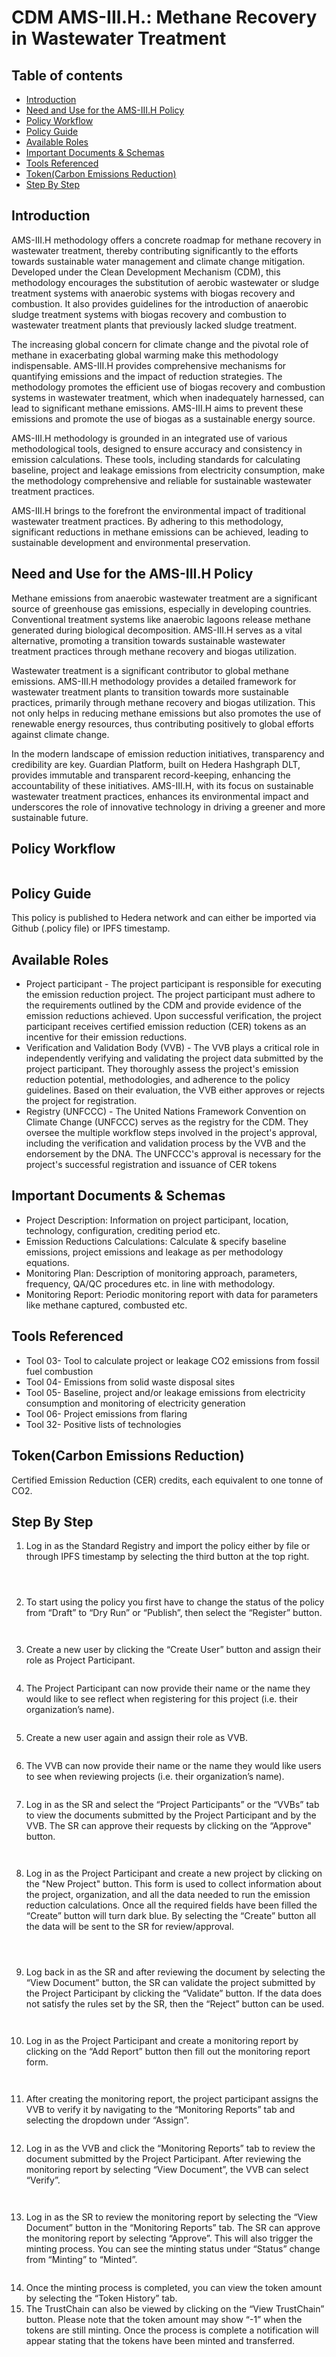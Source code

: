 # CDM AMS-III.H.: Methane Recovery in Wastewater Treatment

## Table of contents <a href="#table-of-contents" id="table-of-contents"></a>

* [Introduction](cdm-ams-iii.h.-methane-recovery-in-wastewater-treatment.md#introduction)
* [Need and Use for the AMS-III.H Policy](cdm-ams-iii.h.-methane-recovery-in-wastewater-treatment.md#need-and-use-for-the-ams-iiih-policy)
* [Policy Workflow](cdm-ams-iii.h.-methane-recovery-in-wastewater-treatment.md#policy-workflow)
* [Policy Guide](cdm-ams-iii.h.-methane-recovery-in-wastewater-treatment.md#policy-guide)
* [Available Roles](cdm-ams-iii.h.-methane-recovery-in-wastewater-treatment.md#available-roles)
* [Important Documents & Schemas](cdm-ams-iii.h.-methane-recovery-in-wastewater-treatment.md#important-documents--schemas)
* [Tools Referenced](cdm-ams-iii.h.-methane-recovery-in-wastewater-treatment.md#tools-referenced)
* [Token(Carbon Emissions Reduction)](cdm-ams-iii.h.-methane-recovery-in-wastewater-treatment.md#tokencarbon-emissions-reduction)
* [Step By Step](cdm-ams-iii.h.-methane-recovery-in-wastewater-treatment.md#step-by-step)

## Introduction <a href="#introduction" id="introduction"></a>

AMS-III.H methodology offers a concrete roadmap for methane recovery in wastewater treatment, thereby contributing significantly to the efforts towards sustainable water management and climate change mitigation. Developed under the Clean Development Mechanism (CDM), this methodology encourages the substitution of aerobic wastewater or sludge treatment systems with anaerobic systems with biogas recovery and combustion. It also provides guidelines for the introduction of anaerobic sludge treatment systems with biogas recovery and combustion to wastewater treatment plants that previously lacked sludge treatment.

The increasing global concern for climate change and the pivotal role of methane in exacerbating global warming make this methodology indispensable. AMS-III.H provides comprehensive mechanisms for quantifying emissions and the impact of reduction strategies. The methodology promotes the efficient use of biogas recovery and combustion systems in wastewater treatment, which when inadequately harnessed, can lead to significant methane emissions. AMS-III.H aims to prevent these emissions and promote the use of biogas as a sustainable energy source.

AMS-III.H methodology is grounded in an integrated use of various methodological tools, designed to ensure accuracy and consistency in emission calculations. These tools, including standards for calculating baseline, project and leakage emissions from electricity consumption, make the methodology comprehensive and reliable for sustainable wastewater treatment practices.

AMS-III.H brings to the forefront the environmental impact of traditional wastewater treatment practices. By adhering to this methodology, significant reductions in methane emissions can be achieved, leading to sustainable development and environmental preservation.

## Need and Use for the AMS-III.H Policy <a href="#need-and-use-for-the-ams-iiih-policy" id="need-and-use-for-the-ams-iiih-policy"></a>

Methane emissions from anaerobic wastewater treatment are a significant source of greenhouse gas emissions, especially in developing countries. Conventional treatment systems like anaerobic lagoons release methane generated during biological decomposition. AMS-III.H serves as a vital alternative, promoting a transition towards sustainable wastewater treatment practices through methane recovery and biogas utilization.

Wastewater treatment is a significant contributor to global methane emissions. AMS-III.H methodology provides a detailed framework for wastewater treatment plants to transition towards more sustainable practices, primarily through methane recovery and biogas utilization. This not only helps in reducing methane emissions but also promotes the use of renewable energy resources, thus contributing positively to global efforts against climate change.

In the modern landscape of emission reduction initiatives, transparency and credibility are key. Guardian Platform, built on Hedera Hashgraph DLT, provides immutable and transparent record-keeping, enhancing the accountability of these initiatives. AMS-III.H, with its focus on sustainable wastewater treatment practices, enhances its environmental impact and underscores the role of innovative technology in driving a greener and more sustainable future.

## Policy Workflow <a href="#policy-workflow" id="policy-workflow"></a>

<figure><img src="../../../.gitbook/assets/image (376).png" alt=""><figcaption></figcaption></figure>

## Policy Guide <a href="#policy-guide" id="policy-guide"></a>

This policy is published to Hedera network and can either be imported via Github (.policy file) or IPFS timestamp.

## Available Roles <a href="#available-roles" id="available-roles"></a>

* Project participant - The project participant is responsible for executing the emission reduction project. The project participant must adhere to the requirements outlined by the CDM and provide evidence of the emission reductions achieved. Upon successful verification, the project participant receives certified emission reduction (CER) tokens as an incentive for their emission reductions.
* Verification and Validation Body (VVB) - The VVB plays a critical role in independently verifying and validating the project data submitted by the project participant. They thoroughly assess the project's emission reduction potential, methodologies, and adherence to the policy guidelines. Based on their evaluation, the VVB either approves or rejects the project for registration.
* Registry (UNFCCC) - The United Nations Framework Convention on Climate Change (UNFCCC) serves as the registry for the CDM. They oversee the multiple workflow steps involved in the project's approval, including the verification and validation process by the VVB and the endorsement by the DNA. The UNFCCC's approval is necessary for the project's successful registration and issuance of CER tokens

## Important Documents & Schemas <a href="#important-documents--schemas" id="important-documents--schemas"></a>

* Project Description: Information on project participant, location, technology, configuration, crediting period etc.
* Emission Reductions Calculations: Calculate & specify baseline emissions, project emissions and leakage as per methodology equations.
* Monitoring Plan: Description of monitoring approach, parameters, frequency, QA/QC procedures etc. in line with methodology.
* Monitoring Report: Periodic monitoring report with data for parameters like methane captured, combusted etc.

## Tools Referenced

* Tool 03- Tool to calculate project or leakage CO2 emissions from fossil fuel combustion
* Tool 04- Emissions from solid waste disposal sites
* Tool 05- Baseline, project and/or leakage emissions from electricity consumption and monitoring of electricity generation
* Tool 06- Project emissions from flaring
* Tool 32- Positive lists of technologies

## Token(Carbon Emissions Reduction) <a href="#tokencarbon-emissions-reduction" id="tokencarbon-emissions-reduction"></a>

Certified Emission Reduction (CER) credits, each equivalent to one tonne of CO2.

## Step By Step <a href="#step-by-step" id="step-by-step"></a>

1. Log in as the Standard Registry and import the policy either by file or through IPFS timestamp by selecting the third button at the top right.

<figure><img src="../../../.gitbook/assets/image (559).png" alt=""><figcaption></figcaption></figure>

<figure><img src="../../../.gitbook/assets/image (560).png" alt=""><figcaption></figcaption></figure>

<figure><img src="../../../.gitbook/assets/image (561).png" alt=""><figcaption></figcaption></figure>

2. To start using the policy you first have to change the status of the policy from “Draft” to “Dry Run” or “Publish”, then select the “Register” button.

<figure><img src="../../../.gitbook/assets/image (562).png" alt=""><figcaption></figcaption></figure>

<figure><img src="../../../.gitbook/assets/image (563).png" alt=""><figcaption></figcaption></figure>

3. Create a new user by clicking the “Create User” button and assign their role as Project Participant.

<figure><img src="../../../.gitbook/assets/image (564).png" alt=""><figcaption></figcaption></figure>

4. The Project Participant can now provide their name or the name they would like to see reflect when registering for this project (i.e. their organization’s name).

<figure><img src="../../../.gitbook/assets/image (565).png" alt=""><figcaption></figcaption></figure>

5. Create a new user again and assign their role as VVB.

<figure><img src="../../../.gitbook/assets/image (566).png" alt=""><figcaption></figcaption></figure>

6. The VVB can now provide their name or the name they would like users to see when reviewing projects (i.e. their organization’s name).

<figure><img src="../../../.gitbook/assets/image (567).png" alt=""><figcaption></figcaption></figure>

7. Log in as the SR and select the “Project Participants” or the “VVBs” tab to view the documents submitted by the Project Participant and by the VVB. The SR can approve their requests by clicking on the “Approve" button.

<figure><img src="../../../.gitbook/assets/image (568).png" alt=""><figcaption></figcaption></figure>

<figure><img src="../../../.gitbook/assets/image (569).png" alt=""><figcaption></figcaption></figure>

8. Log in as the Project Participant and create a new project by clicking on the "New Project" button. This form is used to collect information about the project, organization, and all the data needed to run the emission reduction calculations. Once all the required fields have been filled the “Create” button will turn dark blue. By selecting the “Create” button all the data will be sent to the SR for review/approval.

<figure><img src="../../../.gitbook/assets/image (570).png" alt=""><figcaption></figcaption></figure>

<figure><img src="../../../.gitbook/assets/image (571).png" alt=""><figcaption></figcaption></figure>

<figure><img src="../../../.gitbook/assets/image (572).png" alt=""><figcaption></figcaption></figure>

9. Log back in as the SR and after reviewing the document by selecting the “View Document” button, the SR can validate the project submitted by the Project Participant by clicking the “Validate” button. If the data does not satisfy the rules set by the SR, then the “Reject” button can be used.

<figure><img src="../../../.gitbook/assets/image (573).png" alt=""><figcaption></figcaption></figure>

<figure><img src="../../../.gitbook/assets/image (574).png" alt=""><figcaption></figcaption></figure>

10. Log in as the Project Participant and create a monitoring report by clicking on the “Add Report” button then fill out the monitoring report form.

<figure><img src="../../../.gitbook/assets/image (575).png" alt=""><figcaption></figcaption></figure>

<figure><img src="../../../.gitbook/assets/image (576).png" alt=""><figcaption></figcaption></figure>

11. After creating the monitoring report, the project participant assigns the VVB to verify it by navigating to the “Monitoring Reports” tab and selecting the dropdown under “Assign”.

<figure><img src="../../../.gitbook/assets/image (577).png" alt=""><figcaption></figcaption></figure>

12. Log in as the VVB and click the “Monitoring Reports” tab to review the document submitted by the Project Participant. After reviewing the monitoring report by selecting “View Document”, the VVB can select “Verify”.

<figure><img src="../../../.gitbook/assets/image (578).png" alt=""><figcaption></figcaption></figure>

<figure><img src="../../../.gitbook/assets/image (579).png" alt=""><figcaption></figcaption></figure>

13. Log in as the SR to review the monitoring report by selecting the “View Document” button in the “Monitoring Reports” tab. The SR can approve the monitoring report by selecting “Approve”. This will also trigger the minting process. You can see the minting status under “Status” change from “Minting” to “Minted”.

<figure><img src="../../../.gitbook/assets/image (580).png" alt=""><figcaption></figcaption></figure>

14. Once the minting process is completed, you can view the token amount by selecting the “Token History” tab.
15. The TrustChain can also be viewed by clicking on the “View TrustChain” button. Please note that the token amount may show “-1” when the tokens are still minting. Once the process is complete a notification will appear stating that the tokens have been minted and transferred.

<figure><img src="../../../.gitbook/assets/image (582).png" alt=""><figcaption></figcaption></figure>

<figure><img src="../../../.gitbook/assets/image (584).png" alt=""><figcaption></figcaption></figure>
